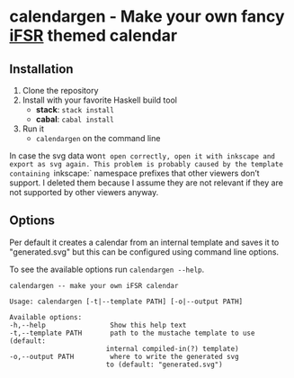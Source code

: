 # calendargen - Make your own fancy [iFSR](https://ifsr.de) themed calendar

## Installation

1. Clone the repository
2. Install with your favorite Haskell build tool
    - **stack**: `stack install`
    - **cabal**: `cabal install`
3. Run it
    - `calendargen` on the command line

In case the svg data won`t open correctly, open it with inkscape and export as svg again.
This problem is probably caused by the template containing `inkscape:` namespace prefixes that other viewers don’t support.
I deleted them because I assume they are not relevant if they are not supported by other viewers anyway.

## Options

Per default it creates a calendar from an internal template and saves it to "generated.svg" but this can be configured using command line options.

To see the available options run `calendargen --help`.

    calendargen -- make your own iFSR calendar

    Usage: calendargen [-t|--template PATH] [-o|--output PATH]

    Available options:
    -h,--help                Show this help text
    -t,--template PATH       path to the mustache template to use (default:
                            internal compiled-in(?) template)
    -o,--output PATH         where to write the generated svg
                            to (default: "generated.svg")
